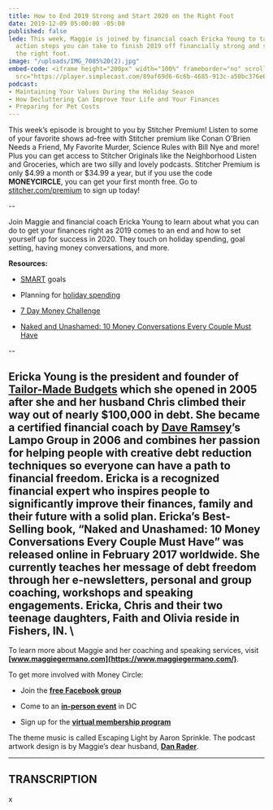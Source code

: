 ```yaml
---
title: How to End 2019 Strong and Start 2020 on the Right Foot
date: 2019-12-09 05:00:00 -05:00
published: false
lede: This week, Maggie is joined by financial coach Ericka Young to talk about the
  action steps you can take to finish 2019 off financially strong and start 2020 on
  the right foot.
image: "/uploads/IMG_7085%20(2).jpg"
embed-code: <iframe height="200px" width="100%" frameborder="no" scrolling="no" seamless
  src="https://player.simplecast.com/89af69d6-6c6b-4685-913c-a50bc376e62f?dark=false"></iframe>
podcast:
- Maintaining Your Values During the Holiday Season
- How Decluttering Can Improve Your Life and Your Finances
- Preparing for Pet Costs
---
```


This week’s episode is brought to you by Stitcher Premium! Listen to some of your favorite shows ad-free with Stitcher premium like Conan O'Brien Needs a Friend, My Favorite Murder, Science Rules with Bill Nye and more! Plus you can get access to Stitcher Originals like the Neighborhood Listen and Groceries, which are two silly and lovely podcasts. Stitcher Premium is only $4.99 a month or $34.99 a year, but if you use the code **MONEYCIRCLE**, you can get your first month free. Go to [stitcher.com/premium](https://www.stitcher.com/premium) to sign up today!

--

Join Maggie and financial coach Ericka Young to learn about what you can do to get your finances right as 2019 comes to an end and how to set yourself up for success in 2020. They touch on holiday spending, goal setting, having money conversations, and more. 

**Resources:**

* [SMART](https://www.mindtools.com/pages/article/smart-goals.htm) goals

* Planning for [holiday spending](https://www.maggiegermano.com/blog/how-to-plan-ahead-for-holiday-spending/)

* [7 Day Money Challenge](http://7daymoneychallenge.com/)

* [Naked and Unashamed: 10 Money Conversations Every Couple Must Have](https://www.amazon.com/Naked-Unashamed-Money-Conversations-Couple-ebook/dp/B01MYEKOR7)

--

Ericka Young is the president and founder of [Tailor-Made Budgets](https://www.tailormadebudgets.com/) which she opened in 2005 after she and her husband Chris climbed their way out of nearly $100,000 in debt. She became a certified financial coach by [Dave Ramsey](https://www.daveramsey.com/)’s Lampo Group in 2006 and combines her passion for helping people with creative debt reduction techniques so everyone can have a path to financial freedom. Ericka is a recognized financial expert who inspires people to significantly improve their finances, family and their future with a solid plan. Ericka’s Best-Selling book, “Naked and Unashamed: 10 Money Conversations Every Couple Must Have” was released online in February 2017 worldwide. She currently teaches her message of debt freedom through her e-newsletters, personal and group coaching, workshops and speaking engagements. Ericka, Chris and their two teenage daughters, Faith and Olivia reside in Fishers, IN. \
--

To learn more about Maggie and her coaching and speaking services, visit **[www.maggiegermano.com](https://www.maggiegermano.com/)**.

To get more involved with Money Circle:

* Join the **[free Facebook group](https://www.facebook.com/groups/MoneyCircleGroup)**

* Come to an **[in-person event](https://www.maggiegermano.com/moneycircle/)** in DC

* Sign up for the **[virtual membership program](https://maggiegermano.podia.com/inner-circle)**

The theme music is called Escaping Light by Aaron Sprinkle. The podcast artwork design is by Maggie’s dear husband, **[Dan Rader](https://danrdesign.com/)**.

--- 

## TRANSCRIPTION

x